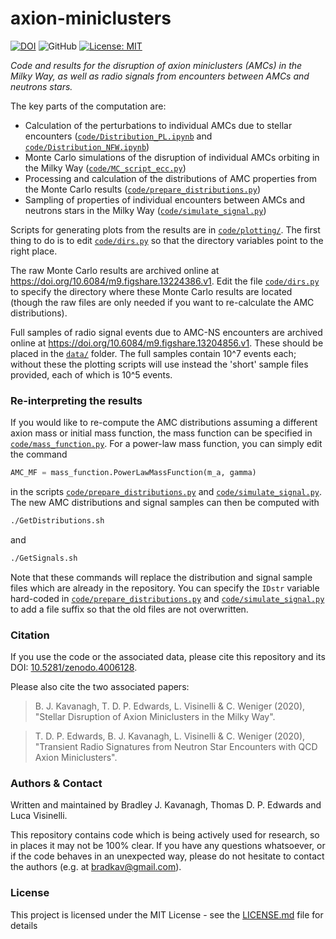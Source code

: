 # axion-miniclusters

[![DOI](https://zenodo.org/badge/DOI/10.5281/zenodo.4006128.svg)](https://doi.org/10.5281/zenodo.4006128) ![GitHub](https://img.shields.io/badge/miniclusters-perturbed-green) [![License: MIT](https://img.shields.io/badge/License-MIT-yellow.svg)](https://opensource.org/licenses/MIT)

*Code and results for the disruption of axion miniclusters (AMCs) in the Milky Way, as well as radio signals from encounters between AMCs and neutrons stars.*

The key parts of the computation are:
* Calculation of the perturbations to individual AMCs due to stellar encounters ([`code/Distribution_PL.ipynb`](code/Distribution_PL.ipynb) and [`code/Distribution_NFW.ipynb`](code/Distribution_NFW.ipynb)) 
* Monte Carlo simulations of the disruption of individual AMCs orbiting in the Milky Way ([`code/MC_script_ecc.py`](code/MC_script_ecc.py))  
* Processing and calculation of the distributions of AMC properties from the Monte Carlo results ([`code/prepare_distributions.py`](code/prepare_distributions.py))  
* Sampling of properties of individual encounters between AMCs and neutrons stars in the Milky Way ([`code/simulate_signal.py`](code/simulate_signal.py))

Scripts for generating plots from the results are in [`code/plotting/`](code/plotting). The first thing to do is to edit [`code/dirs.py`](code/dirs.py) so that the directory variables point to the right place.

The raw Monte Carlo results are archived online at https://doi.org/10.6084/m9.figshare.13224386.v1. Edit the file [`code/dirs.py`](code/dirs.py) to specify the directory where these Monte Carlo results are located (though the raw files are only needed if you want to re-calculate the AMC distributions).

Full samples of radio signal events due to AMC-NS encounters are archived online at https://doi.org/10.6084/m9.figshare.13204856.v1. These should be placed in the [`data/`](data/) folder. The full samples contain 10^7 events each; without these the plotting scripts will use instead the 'short' sample files provided, each of which is 10^5 events.

### Re-interpreting the results

If you would like to re-compute the AMC distributions assuming a different axion mass or initial mass function, the mass function can be specified in [`code/mass_function.py`](code/mass_function.py). For a power-law mass function, you can simply edit the command
```python
AMC_MF = mass_function.PowerLawMassFunction(m_a, gamma)
```
in the scripts [`code/prepare_distributions.py`](code/prepare_distributions.py) and [`code/simulate_signal.py`](code/simulate_signal.py). The new AMC distributions and signal samples can then be computed with 
```bash
./GetDistributions.sh
```
and 
```bash
./GetSignals.sh
```
Note that these commands will replace the distribution and signal sample files which are already in the repository. You can specify the `IDstr` variable hard-coded in [`code/prepare_distributions.py`](code/prepare_distributions.py) and [`code/simulate_signal.py`](code/simulate_signal.py) to add a file suffix so that the old files are not overwritten.

### Citation

If you use the code or the associated data, please cite this repository and its DOI: [10.5281/zenodo.4006128](https://doi.org/10.5281/zenodo.4006128).

Please also cite the two associated papers:
> B. J. Kavanagh, T. D. P. Edwards, L. Visinelli & C. Weniger (2020), "Stellar Disruption of Axion Miniclusters in the Milky Way".

>T. D. P. Edwards, B. J. Kavanagh, L. Visinelli & C. Weniger (2020), "Transient Radio Signatures from Neutron Star Encounters with QCD Axion Miniclusters".

### Authors & Contact

Written and maintained by Bradley J. Kavanagh, Thomas D. P. Edwards and Luca Visinelli.

This repository contains code which is being actively used for research, so in places it may not be 100% clear. If you have any questions whatsoever, or if the code behaves in an unexpected way, please do not hesitate to contact the authors (e.g. at bradkav@gmail.com).

### License

This project is licensed under the MIT License - see the [LICENSE.md](LICENSE.md) file for details
